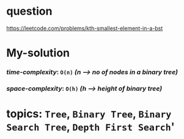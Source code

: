 # question
https://leetcode.com/problems/kth-smallest-element-in-a-bst

# **My-solution**

### _time-complexity_: `O(n)` _(n --> no of nodes in a binary tree)_
### _space-complexity_: `O(h)` _(h --> height of binary tree)_


# topics: `Tree`, `Binary Tree`, `Binary Search Tree`, `Depth First Search`'